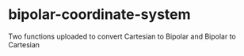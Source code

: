 # bipolar-coordinate-system
Two functions uploaded to convert Cartesian to Bipolar and Bipolar to Cartesian
